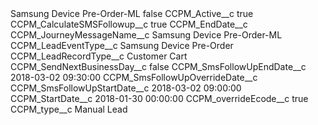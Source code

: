 <?xml version="1.0" encoding="UTF-8"?>
<CustomMetadata xmlns="http://soap.sforce.com/2006/04/metadata" xmlns:xsi="http://www.w3.org/2001/XMLSchema-instance" xmlns:xsd="http://www.w3.org/2001/XMLSchema">
    <label>Samsung Device Pre-Order-ML</label>
    <protected>false</protected>
    <values>
        <field>CCPM_Active__c</field>
        <value xsi:type="xsd:boolean">true</value>
    </values>
    <values>
        <field>CCPM_CalculateSMSFollowup__c</field>
        <value xsi:type="xsd:boolean">true</value>
    </values>
    <values>
        <field>CCPM_EndDate__c</field>
        <value xsi:nil="true"/>
    </values>
    <values>
        <field>CCPM_JourneyMessageName__c</field>
        <value xsi:type="xsd:string">Samsung Device Pre-Order-ML</value>
    </values>
    <values>
        <field>CCPM_LeadEventType__c</field>
        <value xsi:type="xsd:string">Samsung Device Pre-Order</value>
    </values>
    <values>
        <field>CCPM_LeadRecordType__c</field>
        <value xsi:type="xsd:string">Customer Cart</value>
    </values>
    <values>
        <field>CCPM_SendNextBusinessDay__c</field>
        <value xsi:type="xsd:boolean">false</value>
    </values>
    <values>
        <field>CCPM_SmsFollowUpEndDate__c</field>
        <value xsi:type="xsd:string">2018-03-02 09:30:00</value>
    </values>
    <values>
        <field>CCPM_SmsFollowUpOverrideDate__c</field>
        <value xsi:nil="true"/>
    </values>
    <values>
        <field>CCPM_SmsFollowUpStartDate__c</field>
        <value xsi:type="xsd:string">2018-03-02 09:00:00</value>
    </values>
    <values>
        <field>CCPM_StartDate__c</field>
        <value xsi:type="xsd:string">2018-01-30 00:00:00</value>
    </values>
    <values>
        <field>CCPM_overrideEcode__c</field>
        <value xsi:type="xsd:boolean">true</value>
    </values>
    <values>
        <field>CCPM_type__c</field>
        <value xsi:type="xsd:string">Manual Lead</value>
    </values>
</CustomMetadata>
